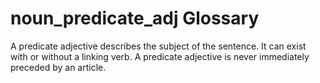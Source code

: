# noun_predicate_adj Glossary
A predicate adjective describes the subject of the sentence. It can exist with or without a linking verb. A predicate adjective is never immediately preceded by an article.